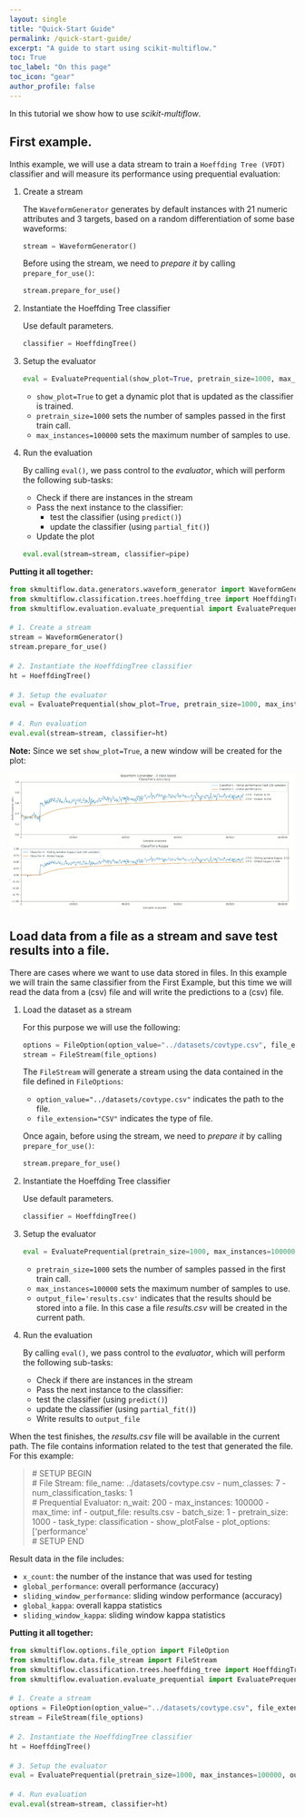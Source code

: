 ```yaml
---
layout: single
title: "Quick-Start Guide"
permalink: /quick-start-guide/
excerpt: "A guide to start using scikit-multiflow."
toc: True
toc_label: "On this page"
toc_icon: "gear"
author_profile: false
---
```


In this tutorial we show how to use *scikit-multiflow*.

## First example.

Inthis example, we will use a data stream to train a `Hoeffding Tree (VFDT)`
classifier and will measure its performance using prequential evaluation:

1. Create a stream

    The `WaveformGenerator` generates by default instances with 21 numeric
    attributes and 3 targets, based on a random differentiation of some base
    waveforms:

    ``` python
    stream = WaveformGenerator()
    ```

    Before using the stream, we need to *prepare it* by calling
    `prepare_for_use()`:

    ``` python
    stream.prepare_for_use()
    ```

2. Instantiate the Hoeffding Tree classifier

    Use default parameters.

    ``` python
    classifier = HoeffdingTree()
    ```

3. Setup the evaluator
    ``` python
    eval = EvaluatePrequential(show_plot=True, pretrain_size=1000, max_instances=100000)
    ```
    * `show_plot=True` to get a dynamic plot that is updated as the classifier is
    trained.
    * `pretrain_size=1000` sets the number of samples passed in the first train
      call.
    * `max_instances=100000` sets the maximum number of samples to use.

4. Run the evaluation

    By calling `eval()`, we pass control to the *evaluator*, which will perform
    the following sub-tasks:
    * Check if there are instances in the stream
    * Pass the next instance to the classifier:
      - test the classifier (using `predict()`)
      - update the classifier (using `partial_fit()`)
    * Update the plot

    ``` python
    eval.eval(stream=stream, classifier=pipe)
    ```

**Putting it all together:**

``` python
from skmultiflow.data.generators.waveform_generator import WaveformGenerator
from skmultiflow.classification.trees.hoeffding_tree import HoeffdingTree
from skmultiflow.evaluation.evaluate_prequential import EvaluatePrequential

# 1. Create a stream
stream = WaveformGenerator()
stream.prepare_for_use()

# 2. Instantiate the HoeffdingTree classifier
ht = HoeffdingTree()

# 3. Setup the evaluator
eval = EvaluatePrequential(show_plot=True, pretrain_size=1000, max_instances=100000)

# 4. Run evaluation
eval.eval(stream=stream, classifier=ht)
```

**Note:** Since we set `show_plot=True`, a new window will be created for the
plot:

![ classifier_plot](../assets/images/example_classifier_plot.gif)


## Load data from a file as a stream and save test results into a file.

There are cases where we want to use data stored in files. In this example we
will train the same classifier from the First Example, but this time we will
read the data from a (csv) file and will write the predictions to a (csv) file.

1. Load the dataset as a stream

    For this purpose we will use the following:

    ``` python
    options = FileOption(option_value="../datasets/covtype.csv", file_extension="CSV")
    stream = FileStream(file_options)
    ```

    The `FileStream` will generate a stream using the data contained in the file
    defined in `FileOptions`:
    * `option_value="../datasets/covtype.csv"` indicates the path to the file.
    * `file_extension="CSV"` indicates the type of file.

    Once again, before using the stream, we need to *prepare it* by calling
    `prepare_for_use()`:

    ``` python
    stream.prepare_for_use()
    ```

2. Instantiate the Hoeffding Tree classifier

    Use default parameters.

    ``` python
    classifier = HoeffdingTree()
    ```

3. Setup the evaluator

    ``` python
    eval = EvaluatePrequential(pretrain_size=1000, max_instances=100000, output_file='results.csv')
    ```

    * `pretrain_size=1000` sets the number of samples passed in the first train
      call.
    * `max_instances=100000` sets the maximum number of samples to use.
    * `output_file='results.csv'` indicates that the results should be stored
     into a file. In this case a file *results.csv* will be created in the
     current path.

4. Run the evaluation

    By calling `eval()`, we pass control to the *evaluator*, which will perform
    the following sub-tasks:
    * Check if there are instances in the stream
    * Pass the next instance to the classifier:
     - test the classifier (using `predict()`)
     - update the classifier (using `partial_fit()`)
    * Write results to `output_file`

When the test finishes, the *results.csv* file will be available in the current
path. The file contains information related to the test that generated the file.
For this example:

> \# SETUP BEGIN \
  \# File Stream: file_name: ../datasets/covtype.csv  -  num_classes: 7  - num_classification_tasks: 1 \
  \# Prequential Evaluator: n_wait: 200 - max_instances: 100000 - max_time: inf - output_file: results.csv - batch_size: 1 - pretrain_size: 1000 - task_type: classification - show_plotFalse - plot_options: ['performance' \
  \# SETUP END

Result data in the file includes:
* `x_count`: the number of the instance that was used for testing
* `global_performance`: overall performance (accuracy)
* `sliding_window_performance`: sliding window performance (accuracy)
* `global_kappa`: overall kappa statistics
* `sliding_window_kappa`: sliding window kappa statistics

**Putting it all together:**

``` python
from skmultiflow.options.file_option import FileOption
from skmultiflow.data.file_stream import FileStream
from skmultiflow.classification.trees.hoeffding_tree import HoeffdingTree
from skmultiflow.evaluation.evaluate_prequential import EvaluatePrequential

# 1. Create a stream
options = FileOption(option_value="../datasets/covtype.csv", file_extension="CSV")
stream = FileStream(file_options)

# 2. Instantiate the HoeffdingTree classifier
ht = HoeffdingTree()

# 3. Setup the evaluator
eval = EvaluatePrequential(pretrain_size=1000, max_instances=100000, output_file='results.csv')

# 4. Run evaluation
eval.eval(stream=stream, classifier=ht)
```
